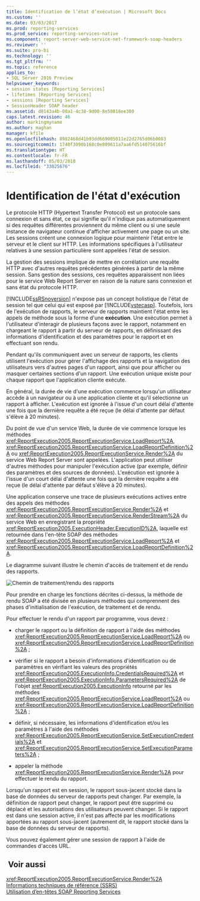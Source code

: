 ```yaml
---
title: Identification de l’état d’exécution | Microsoft Docs
ms.custom: ''
ms.date: 03/03/2017
ms.prod: reporting-services
ms.prod_service: reporting-services-native
ms.component: report-server-web-service-net-framework-soap-headers
ms.reviewer: ''
ms.suite: pro-bi
ms.technology: ''
ms.tgt_pltfrm: ''
ms.topic: reference
applies_to:
- SQL Server 2016 Preview
helpviewer_keywords:
- session states [Reporting Services]
- lifetimes [Reporting Services]
- sessions [Reporting Services]
- SessionHeader SOAP header
ms.assetid: d8143a4b-08a1-4c38-9d00-8e50818ee380
caps.latest.revision: 46
author: markingmyname
ms.author: maghan
manager: kfile
ms.openlocfilehash: 8982468d41b93dd669005011e22d2765d06b0083
ms.sourcegitcommit: 1740f3090b168c0e809611a7aa6fd514075616bf
ms.translationtype: HT
ms.contentlocale: fr-FR
ms.lasthandoff: 05/03/2018
ms.locfileid: "33025676"
---
```

# <a name="identifying-execution-state"></a>Identification de l'état d'exécution
  Le protocole HTTP (Hypertext Transfer Protocol) est un protocole sans connexion et sans état, ce qui signifie qu'il n'indique pas automatiquement si des requêtes différentes proviennent du même client ou si une seule instance de navigateur continue d'afficher activement une page ou un site. Les sessions créent une connexion logique pour maintenir l'état entre le serveur et le client sur HTTP. Les informations spécifiques à l'utilisateur relatives à une session particulière sont appelées l'état de session.  
  
 La gestion des sessions implique de mettre en corrélation une requête HTTP avec d'autres requêtes précédentes générées à partir de la même session. Sans gestion des sessions, ces requêtes apparaissent non liées pour le service Web Report Server en raison de la nature sans connexion et sans état du protocole HTTP.  
  
 [!INCLUDE[ssRSnoversion](../../includes/ssrsnoversion-md.md)] n'expose pas un concept holistique de l'état de session tel que celui qui est exposé par [!INCLUDE[vstecasp](../../includes/vstecasp-md.md)]. Toutefois, lors de l'exécution de rapports, le serveur de rapports maintient l'état entre les appels de méthode sous la forme d'une **exécution**. Une exécution permet à l'utilisateur d'interagir de plusieurs façons avec le rapport, notamment en chargeant le rapport à partir du serveur de rapports, en définissant des informations d'identification et des paramètres pour le rapport et en effectuant son rendu.  
  
 Pendant qu'ils communiquent avec un serveur de rapports, les clients utilisent l'exécution pour gérer l'affichage des rapports et la navigation des utilisateurs vers d'autres pages d'un rapport, ainsi que pour afficher ou masquer certaines sections d'un rapport. Une exécution unique existe pour chaque rapport que l'application cliente exécute.  
  
 En général, la durée de vie d'une exécution commence lorsqu'un utilisateur accède à un navigateur ou à une application cliente et qu'il sélectionne un rapport à afficher. L'exécution est ignorée à l'issue d'un court délai d'attente une fois que la dernière requête a été reçue (le délai d'attente par défaut s'élève à 20 minutes).  
  
 Du point de vue d'un service Web, la durée de vie commence lorsque les méthodes <xref:ReportExecution2005.ReportExecutionService.LoadReport%2A>, <xref:ReportExecution2005.ReportExecutionService.LoadReportDefinition%2A> ou <xref:ReportExecution2005.ReportExecutionService.Render%2A> du service Web Report Server sont appelées. L'application peut utiliser d'autres méthodes pour manipuler l'exécution active (par exemple, définir des paramètres et des sources de données). L'exécution est ignorée à l'issue d'un court délai d'attente une fois que la dernière requête a été reçue (le délai d'attente par défaut s'élève à 20 minutes).  
  
 Une application conserve une trace de plusieurs exécutions actives entre des appels des méthodes <xref:ReportExecution2005.ReportExecutionService.Render%2A> et <xref:ReportExecution2005.ReportExecutionService.RenderStream%2A> du service Web en enregistrant la propriété <xref:ReportExecution2005.ExecutionHeader.ExecutionID%2A>, laquelle est retournée dans l'en-tête SOAP des méthodes <xref:ReportExecution2005.ReportExecutionService.LoadReport%2A> et <xref:ReportExecution2005.ReportExecutionService.LoadReportDefinition%2A>.  
  
 Le diagramme suivant illustre le chemin d'accès de traitement et de rendu des rapports.  
  
 ![Chemin de traitement/rendu des rapports](../../reporting-services/report-server-web-service-net-framework-soap-headers/media/rs-render-process-diagram.gif "Chemin de traitement/rendu des rapports")  
  
 Pour prendre en charge les fonctions décrites ci-dessus, la méthode de rendu SOAP a été divisée en plusieurs méthodes qui comprennent des phases d'initialisation de l'exécution, de traitement et de rendu.  
  
 Pour effectuer le rendu d'un rapport par programme, vous devez :  
  
-   charger le rapport ou la définition de rapport à l'aide des méthodes <xref:ReportExecution2005.ReportExecutionService.LoadReport%2A> ou <xref:ReportExecution2005.ReportExecutionService.LoadReportDefinition%2A> ;  
  
-   vérifier si le rapport a besoin d'informations d'identification ou de paramètres en vérifiant les valeurs des propriétés <xref:ReportExecution2005.ExecutionInfo.CredentialsRequired%2A> et <xref:ReportExecution2005.ExecutionInfo.ParametersRequired%2A> de l'objet <xref:ReportExecution2005.ExecutionInfo> retourné par les méthodes <xref:ReportExecution2005.ReportExecutionService.LoadReport%2A> ou <xref:ReportExecution2005.ReportExecutionService.LoadReportDefinition%2A> ;  
  
-   définir, si nécessaire, les informations d'identification et/ou les paramètres à l'aide des méthodes <xref:ReportExecution2005.ReportExecutionService.SetExecutionCredentials%2A> et <xref:ReportExecution2005.ReportExecutionService.SetExecutionParameters%2A> ;  
  
-   appeler la méthode <xref:ReportExecution2005.ReportExecutionService.Render%2A> pour effectuer le rendu du rapport.  
  
 Lorsqu'un rapport est en session, le rapport sous-jacent stocké dans la base de données du serveur de rapports peut changer. Par exemple, la définition de rapport peut changer, le rapport peut être supprimé ou déplacé et les autorisations des utilisateurs peuvent changer. Si le rapport est dans une session active, il n'est pas affecté par les modifications apportées au rapport sous-jacent (autrement dit, le rapport stocké dans la base de données du serveur de rapports).  
  
 Vous pouvez également gérer une session de rapport à l'aide de commandes d'accès URL.  
  
## <a name="see-also"></a> Voir aussi  
 <xref:ReportExecution2005.ReportExecutionService.Render%2A>   
 [Informations techniques de référence &#40;SSRS&#41;](../../reporting-services/technical-reference-ssrs.md)   
 [Utilisation d’en-têtes SOAP Reporting Services](../../reporting-services/report-server-web-service-net-framework-soap-headers/using-reporting-services-soap-headers.md)  
  
  

